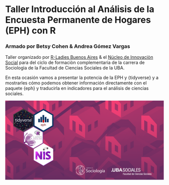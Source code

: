 # Taller Introducción al Análisis de la Encuesta Permanente de Hogares (EPH) con R
### Armado por Betsy Cohen & Andrea Gómez Vargas

Taller organizado por [R-Ladies Buenos Aires](https://rladiesba.netlify.app/) & el [Núcleo de Innovaciòn Social](https://www.nucleodeinnovacion.com/) para del ciclo de formaciòn complementaria de la carrera de Sociologìa de la Facultad de Ciencias Sociales de la UBA. 

En esta ocasión vamos a presentar la potencia de la EPH y {tidyverse} y a mostrarles cómo podemos obtener información directamente con el paquete {eph} y traducirla en indicadores para el análisis de ciencias sociales.

<img src='01_slides/portada.png'>
